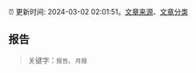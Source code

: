 :alarm_clock: 更新时间: 2024-03-02 02:01:51。[文章来源](/README.md)、[文章分类](/TAGS.md)

## 报告


> 关键字：`报告`、`月报`



